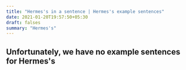 ```yaml
---
title: "Hermes's in a sentence | Hermes's example sentences"
date: 2021-01-20T19:57:50+05:30
draft: falses
summary: "Hermes's"
---
```

## Unfortunately, we have no example sentences for Hermes's                 
